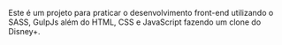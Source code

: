Este é um projeto para praticar o desenvolvimento front-end utilizando o SASS, GulpJs além do HTML, CSS e JavaScript fazendo um clone do Disney+.
